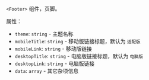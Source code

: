 `<Footer>` 组件，页脚。

属性：

- `theme`: `string` - 主题名称
- `mobileTitle`: `string` - 移动版链接标题，默认为 `适配版`
- `mobileLink`: `string` - 移动版链接
- `desktopTitle`: `string` - 电脑版链接标题，默认为 `电脑版`
- `desktopLink`: `string` - 电脑版链接
- `data`: `array` - 其它杂项信息

